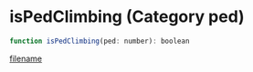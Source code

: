 # isPedClimbing (Category ped)

```js
function isPedClimbing(ped: number): boolean
```

[filename](isPedClimbing_m.md ':include')